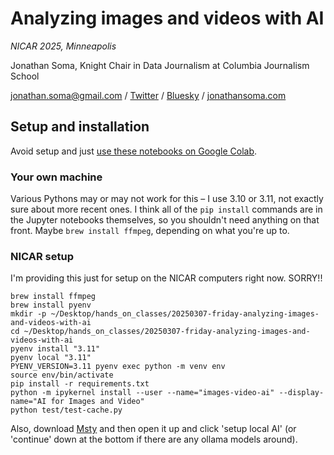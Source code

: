 # Analyzing images and videos with AI

*NICAR 2025, Minneapolis*

Jonathan Soma, Knight Chair in Data Journalism at Columbia Journalism School

[jonathan.soma@gmail.com](mailto:jonathan.soma@gmail.com) / [Twitter](https://x.com/dangerscarf) / [Bluesky](https://bsky.app/profile/dangerscarf.bsky.social) / [jonathansoma.com](https://jonathansoma.com)

## Setup and installation

Avoid setup and just [use these notebooks on Google Colab](http://colab.research.google.com/github/jsoma/nicar25-ai-images-video/).

### Your own machine

Various Pythons may or may not work for this – I use 3.10 or 3.11, not exactly sure about more recent ones. I think all of the `pip install` commands are in the Jupyter notebooks themselves, so you shouldn't need anything on that front. Maybe `brew install ffmpeg`, depending on what you're up to.

### NICAR setup
I'm providing this just for setup on the NICAR computers right now. SORRY!!

```
brew install ffmpeg
brew install pyenv
mkdir -p ~/Desktop/hands_on_classes/20250307-friday-analyzing-images-and-videos-with-ai
cd ~/Desktop/hands_on_classes/20250307-friday-analyzing-images-and-videos-with-ai
pyenv install "3.11"
pyenv local "3.11"
PYENV_VERSION=3.11 pyenv exec python -m venv env
source env/bin/activate
pip install -r requirements.txt
python -m ipykernel install --user --name="images-video-ai" --display-name="AI for Images and Video"
python test/test-cache.py
```

Also, download [Msty](https://msty.app/) and then open it up and click 'setup local AI' (or 'continue' down at the bottom if there are any ollama models around).